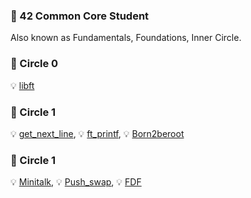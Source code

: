 ### 🌱 42 Common Core Student
Also known as Fundamentals, Foundations, Inner Circle.

### 🌸 Circle 0️

💡 [libft](https://github.com/jha0517/Circle00_libft)

### 🌸 Circle 1

💡 [get_next_line](https://github.com/jha0517/Circle01_Get_next_line), 💡 [ft_printf](https://github.com/jha0517/Circle01_Ft_printf), 💡 [Born2beroot](https://github.com/jha0517/Circle01_Born2beroot)

### 🌸 Circle 1

💡 [Minitalk](https://github.com/jha0517/Circle02_Minitalk), 💡 [Push_swap](https://github.com/jha0517/Circle02_Push_swap), 💡 [FDF](https://github.com/jha0517/Circle02_FDF)

<!--
**jha0517/jha0517** is a ✨ _special_ ✨ repository because its `README.md` (this file) appears on your GitHub profile.

Here are some ideas to get you started:

- 🔭 I’m currently working on ...
- 🌱 I’m currently learning ...
- 👯 I’m looking to collaborate on ...
- 🤔 I’m looking for help with ...
- 💬 Ask me about ...
- 📫 How to reach me: ...
- 😄 Pronouns: ...
- ⚡ Fun fact: ...
-->
